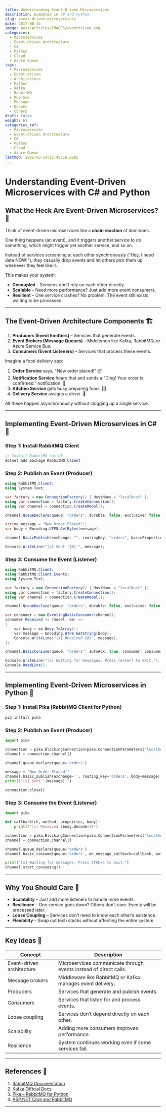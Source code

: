 ```yaml
---
title: Understanding Event-Driven Microservices
description: Examples in C# and Python
slug: event-driven-microservices
date: 2017-08-14
image: post/Articles/IMAGES/eventdriven.png
categories:
  - Microservices
  - Event-driven Architecture
  - C#
  - Python
  - Cloud
  - Azure Queue
tags:
  - Microservices
  - Event-driven
  - Architecture
  - Python
  - Kafka
  - RabbitMQ
  - Pub-Sub
  - Message
  - Queues
  - CSharp
draft: false
weight: 61
categories_ref:
  - Microservices
  - Event-driven Architecture
  - C#
  - Python
  - Cloud
  - Azure Queue
lastmod: 2025-03-14T15:45:16.660Z
---
```

# Understanding Event-Driven Microservices with C# and Python

## What the Heck Are Event-Driven Microservices? 🤔

Think of event-driven microservices like a **chain reaction** of dominoes.

One thing happens (an event), and it triggers another service to do something, which might trigger yet another service, and so on.

Instead of services screaming at each other synchronously ("Hey, I need data NOW!"), they casually drop events and let others pick them up whenever they feel like it.

This makes your system:

* **Decoupled** – Services don’t rely on each other directly.
* **Scalable** – Need more performance? Just add more event consumers.
* **Resilient** – One service crashes? No problem. The event still exists, waiting to be processed.

***

## The Event-Driven Architecture Components 🏗️

1. **Producers (Event Emitters)** – Services that generate events.
2. **Event Brokers (Message Queues)** – Middlemen like Kafka, RabbitMQ, or Azure Service Bus.
3. **Consumers (Event Listeners)** – Services that process these events.

Imagine a food delivery app:

1. **Order Service** says, "New order placed!" 📦
2. **Notification Service** hears that and sends a "Ding! Your order is confirmed." notification. 🔔
3. **Kitchen Service** gets busy preparing food. 👨‍🍳
4. **Delivery Service** assigns a driver. 🚗

All these happen asynchronously without clogging up a single service.

***

## Implementing Event-Driven Microservices in C# 🚀

### Step 1: Install RabbitMQ Client

```csharp
// Install RabbitMQ for C#
dotnet add package RabbitMQ.Client
```

### Step 2: Publish an Event (Producer)

```csharp
using RabbitMQ.Client;
using System.Text;

var factory = new ConnectionFactory() { HostName = "localhost" };
using var connection = factory.CreateConnection();
using var channel = connection.CreateModel();

channel.QueueDeclare(queue: "orders", durable: false, exclusive: false, autoDelete: false, arguments: null);

string message = "New Order Placed!";
var body = Encoding.UTF8.GetBytes(message);

channel.BasicPublish(exchange: "", routingKey: "orders", basicProperties: null, body: body);

Console.WriteLine("[x] Sent '{0}'", message);
```

### Step 3: Consume the Event (Listener)

```csharp
using RabbitMQ.Client;
using RabbitMQ.Client.Events;
using System.Text;

var factory = new ConnectionFactory() { HostName = "localhost" };
using var connection = factory.CreateConnection();
using var channel = connection.CreateModel();

channel.QueueDeclare(queue: "orders", durable: false, exclusive: false, autoDelete: false, arguments: null);

var consumer = new EventingBasicConsumer(channel);
consumer.Received += (model, ea) =>
{
    var body = ea.Body.ToArray();
    var message = Encoding.UTF8.GetString(body);
    Console.WriteLine("[x] Received {0}", message);
};

channel.BasicConsume(queue: "orders", autoAck: true, consumer: consumer);

Console.WriteLine("[x] Waiting for messages. Press [enter] to exit.");
Console.ReadLine();
```

***

## Implementing Event-Driven Microservices in Python 🐍

### Step 1: Install Pika (RabbitMQ Client for Python)

```bash
pip install pika
```

### Step 2: Publish an Event (Producer)

```python
import pika

connection = pika.BlockingConnection(pika.ConnectionParameters('localhost'))
channel = connection.channel()

channel.queue_declare(queue='orders')

message = "New Order Placed!"
channel.basic_publish(exchange='', routing_key='orders', body=message)
print(f"[x] Sent '{message}'")

connection.close()
```

### Step 3: Consume the Event (Listener)

```python
import pika

def callback(ch, method, properties, body):
    print(f"[x] Received {body.decode()}")

connection = pika.BlockingConnection(pika.ConnectionParameters('localhost'))
channel = connection.channel()

channel.queue_declare(queue='orders')
channel.basic_consume(queue='orders', on_message_callback=callback, auto_ack=True)

print("[x] Waiting for messages. Press CTRL+C to exit.")
channel.start_consuming()
```

***

## Why You Should Care 🧐

* **Scalability** – Just add more listeners to handle more events.
* **Resilience** – One service goes down? Others don’t care. Events will be processed later.
* **Loose Coupling** – Services don’t need to know each other’s existence.
* **Flexibility** – Swap out tech stacks without affecting the entire system.

***

## Key Ideas 📝

| Concept                   | Description                                                       |
| ------------------------- | ----------------------------------------------------------------- |
| Event-driven architecture | Microservices communicate through events instead of direct calls. |
| Message brokers           | Middleware like RabbitMQ or Kafka manages event delivery.         |
| Producers                 | Services that generate and publish events.                        |
| Consumers                 | Services that listen for and process events.                      |
| Loose coupling            | Services don’t depend directly on each other.                     |
| Scalability               | Adding more consumers improves performance.                       |
| Resilience                | System continues working even if some services fail.              |

***

## References 🔗

1. [RabbitMQ Documentation](https://www.rabbitmq.com/documentation.html)
2. [Kafka Official Docs](https://kafka.apache.org/documentation/)
3. [Pika – RabbitMQ for Python](https://pika.readthedocs.io/en/stable/)
4. [ASP.NET Core and RabbitMQ](https://learn.microsoft.com/en-us/aspnet/core/microservices/rabbitmq)

***
